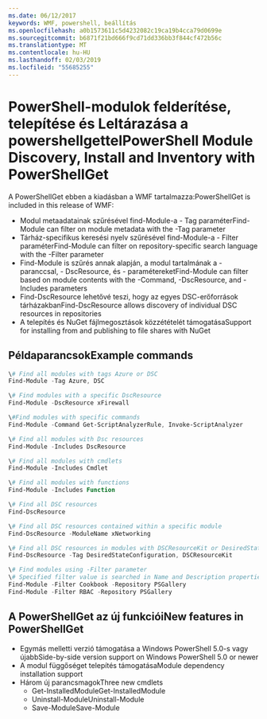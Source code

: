 ```yaml
---
ms.date: 06/12/2017
keywords: WMF, powershell, beállítás
ms.openlocfilehash: a0b1573611c5d4232082c19ca19b4cca79d0699e
ms.sourcegitcommit: b6871f21bd666f9cd71dd336bb3f844cf472b56c
ms.translationtype: MT
ms.contentlocale: hu-HU
ms.lasthandoff: 02/03/2019
ms.locfileid: "55685255"
---
```

# <a name="powershell-module-discovery-install-and-inventory-with-powershellget"></a><span data-ttu-id="16cd2-102">PowerShell-modulok felderítése, telepítése és Leltárazása a powershellgettel</span><span class="sxs-lookup"><span data-stu-id="16cd2-102">PowerShell Module Discovery, Install and Inventory with PowerShellGet</span></span>

<span data-ttu-id="16cd2-103">A PowerShellGet ebben a kiadásban a WMF tartalmazza:</span><span class="sxs-lookup"><span data-stu-id="16cd2-103">PowerShellGet is included in this release of WMF:</span></span>
-   <span data-ttu-id="16cd2-104">Modul metaadatainak szűrésével find-Module-a - Tag paraméter</span><span class="sxs-lookup"><span data-stu-id="16cd2-104">Find-Module can filter on module metadata with the -Tag parameter</span></span>
-   <span data-ttu-id="16cd2-105">Tárház-specifikus keresési nyelv szűrésével find-Module-a - Filter paraméter</span><span class="sxs-lookup"><span data-stu-id="16cd2-105">Find-Module can filter on repository-specific search language with the -Filter parameter</span></span>
-   <span data-ttu-id="16cd2-106">Find-Module is szűrés annak alapján, a modul tartalmának a - paranccsal, - DscResource, és - paramétereket</span><span class="sxs-lookup"><span data-stu-id="16cd2-106">Find-Module can filter based on module contents with the -Command, -DscResource, and -Includes parameters</span></span>
-   <span data-ttu-id="16cd2-107">Find-DscResource lehetővé teszi, hogy az egyes DSC-erőforrások tárházakban</span><span class="sxs-lookup"><span data-stu-id="16cd2-107">Find-DscResource allows discovery of individual DSC resources in repositories</span></span>
-   <span data-ttu-id="16cd2-108">A telepítés és NuGet fájlmegosztások közzétételét támogatása</span><span class="sxs-lookup"><span data-stu-id="16cd2-108">Support for installing from and publishing to file shares with NuGet</span></span>

## <a name="example-commands"></a><span data-ttu-id="16cd2-109">Példaparancsok</span><span class="sxs-lookup"><span data-stu-id="16cd2-109">Example commands</span></span>
```powershell
\# Find all modules with tags Azure or DSC
Find-Module -Tag Azure, DSC

\# Find modules with a specific DscResource
Find-Module -DscResource xFirewall

\#Find modules with specific commands
Find-Module -Command Get-ScriptAnalyzerRule, Invoke-ScriptAnalyzer

\# Find all modules with Dsc resources
Find-Module -Includes DscResource

\# Find all modules with cmdlets
Find-Module -Includes Cmdlet

\# Find all modules with functions
Find-Module -Includes Function

\# Find all DSC resources
Find-DscResource

\# Find all DSC resources contained within a specific module
Find-DscResource -ModuleName xNetworking

\# Find all DSC resources in modules with DSCResourceKit or DesiredStateConfiguration
Find-DscResource -Tag DesiredStateConfiguration, DSCResourceKit

\# Find modules using -Filter parameter
\# Specified filter value is searched in Name and Description properties
Find-Module -Filter Cookbook -Repository PSGallery
Find-Module -Filter RBAC -Repository PSGallery
```

## <a name="new-features-in-powershellget"></a><span data-ttu-id="16cd2-110">A PowerShellGet az új funkciói</span><span class="sxs-lookup"><span data-stu-id="16cd2-110">New features in PowerShellGet</span></span>
-   <span data-ttu-id="16cd2-111">Egymás melletti verzió támogatása a Windows PowerShell 5.0-s vagy újabb</span><span class="sxs-lookup"><span data-stu-id="16cd2-111">Side-by-side version support on Windows PowerShell 5.0 or newer</span></span>
-   <span data-ttu-id="16cd2-112">A modul függőséget telepítés támogatása</span><span class="sxs-lookup"><span data-stu-id="16cd2-112">Module dependency installation support</span></span>
-   <span data-ttu-id="16cd2-113">Három új parancsmagok</span><span class="sxs-lookup"><span data-stu-id="16cd2-113">Three new cmdlets</span></span>
    -   <span data-ttu-id="16cd2-114">Get-InstalledModule</span><span class="sxs-lookup"><span data-stu-id="16cd2-114">Get-InstalledModule</span></span>
    -   <span data-ttu-id="16cd2-115">Uninstall-Module</span><span class="sxs-lookup"><span data-stu-id="16cd2-115">Uninstall-Module</span></span>
    -   <span data-ttu-id="16cd2-116">Save-Module</span><span class="sxs-lookup"><span data-stu-id="16cd2-116">Save-Module</span></span>
